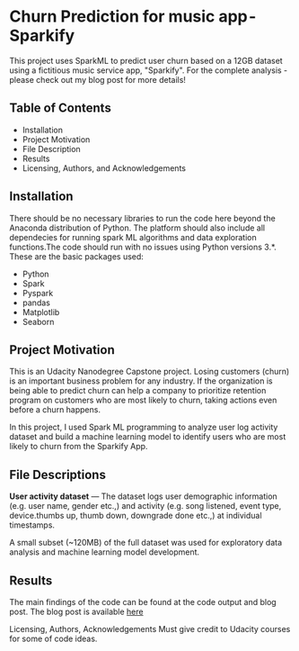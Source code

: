 # Churn Prediction for music app - Sparkify
This project uses SparkML to predict user churn based on a 12GB dataset using a fictitious music service app, "Sparkify". For the complete analysis - please check out my blog post for more details!



## Table of Contents
- Installation
- Project Motivation
- File Description
- Results
- Licensing, Authors, and Acknowledgements


## Installation
There should be no necessary libraries to run the code here beyond the Anaconda distribution of Python.
The platform should also include all dependecies for running spark ML algorithms and data exploration functions.The code should run with no issues using Python versions 3.*. 
These are the basic packages used:

* Python
* Spark
* Pyspark
* pandas
* Matplotlib
* Seaborn


## Project Motivation
This is an Udacity Nanodegree Capstone project. Losing customers (churn) is an important business problem for any industry. If the organization is being able to predict churn can help a company to prioritize retention program on customers who are most likely to churn, taking actions even before a churn happens.

In this project, I used Spark ML programming to analyze user log activity dataset and build a machine learning model to identify users who are most likely to churn from the Sparkify App.


## File Descriptions
**User activity dataset** — 
The dataset logs user demographic information (e.g. user name, gender etc.,) and activity (e.g. song listened, event type, device.thumbs up, thumb down, downgrade done etc.,) at individual timestamps.

A small subset (~120MB) of the full dataset was used for exploratory data analysis and machine learning model development.

## Results
The main findings of the code can be found at the code output and blog post. The blog post is available [here](https://medium.com/@shravankoninti/churn-prediction-for-music-app-sparkify-c40c194ca105)

Licensing, Authors, Acknowledgements
Must give credit to Udacity courses for some of code ideas. 

